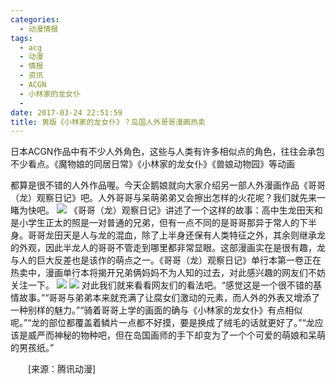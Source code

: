```yaml
---
categories:
  - 动漫情报
tags:
  - acg
  - 动漫
  - 情报
  - 资讯
  - ACGN
  - 小林家的龙女仆
  - 
date: 2017-03-24 22:51:59
title: 男版《小林家的龙女仆》？岛国人外哥哥漫画热卖
---
```

日本ACGN作品中有不少人外角色，这些与人类有许多相似点的角色，往往会承包不少看点。《魔物娘的同居日常》《小林家的龙女仆》《兽娘动物园》等动画
<!-- more -->
都算是很不错的人外作品喔。今天企鹅娘就向大家介绍另一部人外漫画作品《哥哥（龙）观察日记》吧。人外哥哥与呆萌弟弟又会擦出怎样的火花呢？我们就先来一睹为快吧。
![](http://n.sinaimg.cn/comic/crawl/20170324/7Pt5-fyctevp7283506.jpg)
《哥哥（龙）观察日记》讲述了一个这样的故事：高中生龙田天和是小学生正太的照是一对普通的兄弟，但有一点不同的是哥哥那异于常人的下半身。哥哥龙田天是人与龙的混血，除了上半身还保有人类特征之外，其余则继承龙的外观，因此半龙人的哥哥不管走到哪里都非常显眼。这部漫画实在是很有趣，龙与人的巨大反差也是该作的萌点之一。《哥哥（龙）观察日记》单行本第一卷正在热卖中，漫画单行本将揭开兄弟俩妈妈不为人知的过去，对此感兴趣的网友们不妨关注一下。
![](http://n.sinaimg.cn/comic/crawl/20170324/UiB0-fyctevp7283524.jpg)
![](http://n.sinaimg.cn/comic/crawl/20170324/DXAr-fyctevp7283538.jpg)
对此我们就来看看网友们的看法吧。“感觉这是一个很不错的基情故事。”“哥哥与弟弟本来就充满了让腐女们激动的元素，而人外的外表又增添了一种别样的魅力。”“骑着哥哥上学的画面的确与《小林家的龙女仆》有点相似呢。”“龙的部位都覆盖着鳞片一点都不好摸，要是换成了绒毛的话就更好了。”“龙应该是威严而神秘的物种吧，但在岛国画师的手下却变为了一个个可爱的萌娘和呆萌的男孩纸。”

　　[来源：腾讯动漫]